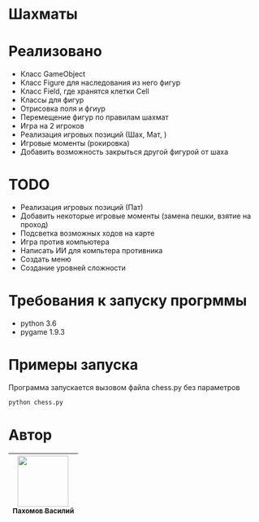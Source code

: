 # Шахматы 

# Реализовано 
* Класс GameObject 
* Класс Figure для наследования из него фигур
* Класс Field, где хранятся клетки Cell
* Классы для фигур
* Отрисовка поля и фгиур
* Перемещение фигур по правилам шахмат
* Игра на 2 игроков
* Реализация игровых позиций (Шах, Мат, )
* Игровые моменты (рокировка)
* Добавить возможность закрыться другой фигурой от шаха

# TODO
* Реализация игровых позиций (Пат)
* Добавить некоторые игровые моменты (замена пешки, взятие на проход)
* Подсветка возможных ходов на карте 
* Игра против компьютера 
* Написать ИИ для компьтера противника 
* Создать меню
* Создание уровней сложности

# Требования к запуску прогрммы 
* python 3.6
* pygame 1.9.3

# Примеры запуска 
Программа запускается вызовом файла chess.py без параметров
```sh 
python chess.py
```

# Автор 
| [<img src="https://avatars0.githubusercontent.com/u/37302383?s=460&v=4" width="100px;"/><br /><sub><b>Пахомов Василий</b></sub>](https://github.com/vaspahomov)<br /> |
|---|
